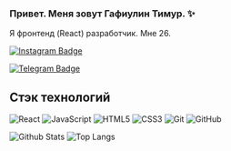 ### Привет. Меня зовут Гафиулин Тимур. ✨

<!--
**tgafiulin/tgafiulin** is a ✨ _special_ ✨ repository because its `README.md` (this file) appears on your GitHub profile.

Here are some ideas to get you started:

- 🔭 I’m currently working on ...
- 🌱 I’m currently learning ...
- 👯 I’m looking to collaborate on ...
- 🤔 I’m looking for help with ...
- 💬 Ask me about ...
- 📫 How to reach me: ...
- 😄 Pronouns: ...
- ⚡ Fun fact: ...
-->
Я фронтенд (React) разработчик. Мне 26. 


<!-- [![Linkedin Badge](	https://img.shields.io/badge/-Fattakhova-0077B5?style=for-the-badge&logo=linkedin&logoColor=whitee&link=https://clck.ru/Vh526/)](https://clck.ru/Vh526/) -->
[![Instagram Badge](https://img.shields.io/badge/-timurgafiulin-E4405F?style=for-the-badge&logo=instagram&logoColor=white&link=https://www.instagram.com/timurgafiulin/)](https://www.instagram.com/timurgafiulin/)
<!-- [![Youtube Badge](https://img.shields.io/badge/-Fattakhova-FF0000?style=for-the-badge&logo=youtube&logoColor=white&link=https://clck.ru/VnYwH)](https://clck.ru/VnYwH) -->
[![Telegram Badge](https://img.shields.io/badge/-tgafiulin-2CA5E0?style=for-the-badge&logo=telegram&logoColor=white&link=https://t.me/tgafiulin)](https://t.me/tgafiulin)
<!-- [![Gmail Badge](https://img.shields.io/badge/-Fattakhova-D14836?style=for-the-badge&logo=gmail&logoColor=white&link=mailto:ilnuro4ka01@gmail.com)](mailto:ilnuro4ka01@gmail.com) -->

## Стэк технологий

![React](https://img.shields.io/badge/-React-black?style=flat-square&logo=react)
![JavaScript](https://img.shields.io/badge/-JavaScript-black?style=flat-square&logo=javascript)
![HTML5](https://img.shields.io/badge/-HTML5-E34F26?style=flat-square&logo=html5&logoColor=white)
![CSS3](https://img.shields.io/badge/-CSS3-1572B6?style=flat-square&logo=css3)
![Git](https://img.shields.io/badge/-Git-black?style=flat-square&logo=git)
![GitHub](https://img.shields.io/badge/-GitHub-181717?style=flat-square&logo=github)

![Github Stats](https://github-readme-stats.vercel.app/api?username=paramore21&count_private=true&show_icons=true&include_all_commits=true)
![Top Langs](https://github-readme-stats.vercel.app/api/top-langs/?username=paramore21&hide=TeX&layout=compact)
